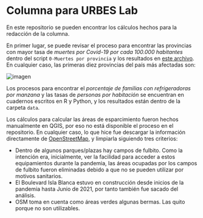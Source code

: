 # Columna para URBES Lab
En este repositorio se pueden encontrar los cálculos hechos para la redacción de la columna.

En primer lugar, se puede revisar el proceso para encontrar las provincias con mayor tasa de *muertes por Covid-19 por cada 100.000 habitantes* dentro del script `0-Muertes por provincia` y los resultados en [este archivo]. En cualquier caso, las primeras diez provincias del país más afectadas son:

![imagen](https://user-images.githubusercontent.com/34352451/125222149-1ecec480-e28f-11eb-9818-8c5703719ffd.png)

Los procesos para encontrar el *porcentaje de familias con refrigeradoras por manzana* y las tasas de *personas por habitación* se encuentran en cuadernos escritos en R y Python, y los resultados están dentro de la carpeta `data`.

Los cálculos para calcular las áreas de esparcimiento fueron hechos manualmente en QGIS, por eso no está disponible el proceso en el repositorio. En cualquier caso, lo que hice fue descargar la información directamente de [OpenStreetMap], y limpiarla siguiendo tres criterios:
- Dentro de algunos parques/plazas hay campos de fulbito. Como la intención era, inicialmente, ver la facilidad para acceder a estos equipamientos durante la pandemia, las áreas ocupadas por los campos de fulbito fueron eliminadas debido a que no se pueden utilizar por motivos sanitarios.
- El Boulevard Isla Blanca estuvo en construcción desde inicios de la pandemia hasta Junio de 2021, por tanto también fue sacado del análisis.
- OSM toma en cuenta como áreas verdes algunas bermas. Las quito porque no son utilizables.

[este archivo]:https://github.com/jrojasquiroz/columnaUrbesLab/blob/main/data/MuertesxProvincia.csv
[OpenStreetMap]:https://www.openstreetmap.org/

